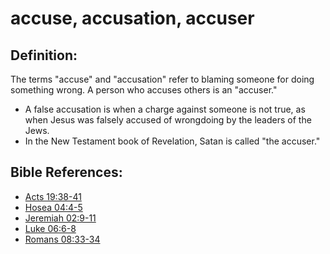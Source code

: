 # accuse, accusation, accuser #

## Definition: ##

The terms "accuse" and "accusation" refer to blaming someone for doing something wrong. A person who accuses others is an "accuser."

* A false accusation is when a charge against someone is not true, as when Jesus was falsely accused of wrongdoing by the leaders of the Jews.
* In the New Testament book of Revelation, Satan is called "the accuser."

## Bible References: ##

* [Acts 19:38-41](https://door43.org/en/bible/notes/act/19/38)
* [Hosea 04:4-5](https://door43.org/en/bible/notes/hos/04/04)
* [Jeremiah 02:9-11](https://door43.org/en/bible/notes/jer/02/09)
* [Luke 06:6-8](https://door43.org/en/bible/notes/luk/06/06)
* [Romans 08:33-34](https://door43.org/en/bible/notes/rom/08/33)

